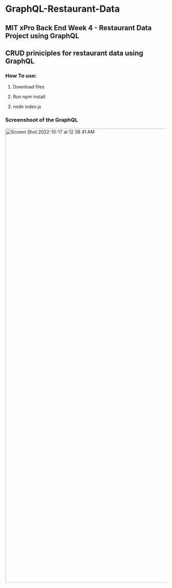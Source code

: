 # GraphQL-Restaurant-Data

## MIT xPro Back End Week 4 - Restaurant Data Project using GraphQL

## CRUD priniciples for restaurant data using GraphQL

### How To use: 

1. Download files

2. Run npm install

3. node index.js

### Screenshoot of the GraphQL

<img width="1420" alt="Screen Shot 2022-10-17 at 12 38 41 AM" src="https://user-images.githubusercontent.com/94776104/196097811-f493468f-5a25-48d3-bd74-44b35fe74946.png">
